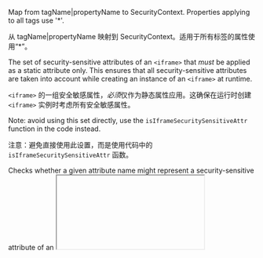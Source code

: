 Map from tagName|propertyName to SecurityContext. Properties applying to all tags use '\*'.

从 tagName|propertyName 映射到 SecurityContext。适用于所有标签的属性使用“\*”。

The set of security-sensitive attributes of an `<iframe>` that *must* be
applied as a static attribute only. This ensures that all security-sensitive
attributes are taken into account while creating an instance of an `<iframe>`
at runtime.

`<iframe>` 的一组安全敏感属性，*必须*仅作为静态属性应用。这确保在运行时创建 `<iframe>` 实例时考虑所有安全敏感属性。

Note: avoid using this set directly, use the `isIframeSecuritySensitiveAttr` function
in the code instead.

注意：避免直接使用此设置，而是使用代码中的 `isIframeSecuritySensitiveAttr` 函数。

Checks whether a given attribute name might represent a security-sensitive
attribute of an <iframe>.

检查给定的属性名称是否可能代表一个安全敏感的属性